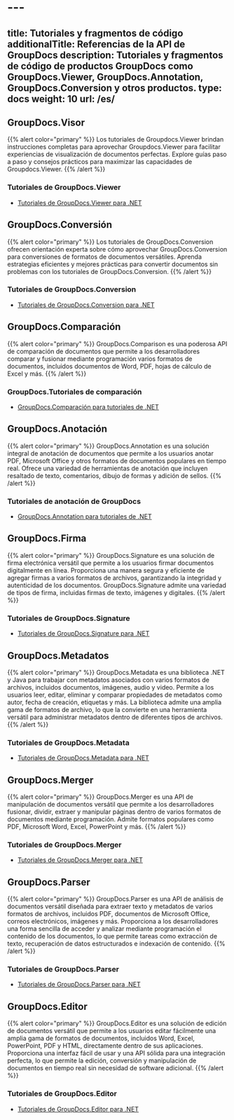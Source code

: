 # ---
title: Tutoriales y fragmentos de código
additionalTitle: Referencias de la API de GroupDocs
description: Tutoriales y fragmentos de código de productos GroupDocs como GroupDocs.Viewer, GroupDocs.Annotation, GroupDocs.Conversion y otros productos.
type: docs
weight: 10
url: /es/
---

## GroupDocs.Visor
{{% alert color="primary" %}}
Los tutoriales de Groupdocs.Viewer brindan instrucciones completas para aprovechar Groupdocs.Viewer para facilitar experiencias de visualización de documentos perfectas. Explore guías paso a paso y consejos prácticos para maximizar las capacidades de Groupdocs.Viewer.
{{% /alert %}}

### Tutoriales de GroupDocs.Viewer
- [Tutoriales de GroupDocs.Viewer para .NET](../viewer/es/net/)


## GroupDocs.Conversión
{{% alert color="primary" %}}
Los tutoriales de GroupDocs.Conversion ofrecen orientación experta sobre cómo aprovechar GroupDocs.Conversion para conversiones de formatos de documentos versátiles. Aprenda estrategias eficientes y mejores prácticas para convertir documentos sin problemas con los tutoriales de GroupDocs.Conversion.
{{% /alert %}}

### Tutoriales de GroupDocs.Conversion
- [Tutoriales de GroupDocs.Conversion para .NET](../conversion/es/net/)


## GroupDocs.Comparación
{{% alert color="primary" %}}
GroupDocs.Comparison es una poderosa API de comparación de documentos que permite a los desarrolladores comparar y fusionar mediante programación varios formatos de documentos, incluidos documentos de Word, PDF, hojas de cálculo de Excel y más.
{{% /alert %}}

### GroupDocs.Tutoriales de comparación
- [GroupDocs.Comparación para tutoriales de .NET](../comparison/es/net/)


## GroupDocs.Anotación
{{% alert color="primary" %}}
GroupDocs.Annotation es una solución integral de anotación de documentos que permite a los usuarios anotar PDF, Microsoft Office y otros formatos de documentos populares en tiempo real. Ofrece una variedad de herramientas de anotación que incluyen resaltado de texto, comentarios, dibujo de formas y adición de sellos.
{{% /alert %}}

### Tutoriales de anotación de GroupDocs
- [GroupDocs.Annotation para tutoriales de .NET](../annotation/es/net/)


## GroupDocs.Firma
{{% alert color="primary" %}}
GroupDocs.Signature es una solución de firma electrónica versátil que permite a los usuarios firmar documentos digitalmente en línea. Proporciona una manera segura y eficiente de agregar firmas a varios formatos de archivos, garantizando la integridad y autenticidad de los documentos. GroupDocs.Signature admite una variedad de tipos de firma, incluidas firmas de texto, imágenes y digitales.
{{% /alert %}}

### Tutoriales de GroupDocs.Signature
- [Tutoriales de GroupDocs.Signature para .NET](../signature/es/net/)


## GroupDocs.Metadatos
{{% alert color="primary" %}}
GroupDocs.Metadata es una biblioteca .NET y Java para trabajar con metadatos asociados con varios formatos de archivos, incluidos documentos, imágenes, audio y video. Permite a los usuarios leer, editar, eliminar y comparar propiedades de metadatos como autor, fecha de creación, etiquetas y más. La biblioteca admite una amplia gama de formatos de archivo, lo que la convierte en una herramienta versátil para administrar metadatos dentro de diferentes tipos de archivos.
{{% /alert %}}

### Tutoriales de GroupDocs.Metadata
- [Tutoriales de GroupDocs.Metadata para .NET](../metadata/es/net/)


## GroupDocs.Merger
{{% alert color="primary" %}}
GroupDocs.Merger es una API de manipulación de documentos versátil que permite a los desarrolladores fusionar, dividir, extraer y manipular páginas dentro de varios formatos de documentos mediante programación. Admite formatos populares como PDF, Microsoft Word, Excel, PowerPoint y más.
{{% /alert %}}

### Tutoriales de GroupDocs.Merger
- [Tutoriales de GroupDocs.Merger para .NET](../merger/es/net/)


## GroupDocs.Parser
{{% alert color="primary" %}}
GroupDocs.Parser es una API de análisis de documentos versátil diseñada para extraer texto y metadatos de varios formatos de archivos, incluidos PDF, documentos de Microsoft Office, correos electrónicos, imágenes y más. Proporciona a los desarrolladores una forma sencilla de acceder y analizar mediante programación el contenido de los documentos, lo que permite tareas como extracción de texto, recuperación de datos estructurados e indexación de contenido.
{{% /alert %}}

### Tutoriales de GroupDocs.Parser
- [Tutoriales de GroupDocs.Parser para .NET](../parser/es/net/)


## GroupDocs.Editor
{{% alert color="primary" %}}
GroupDocs.Editor es una solución de edición de documentos versátil que permite a los usuarios editar fácilmente una amplia gama de formatos de documentos, incluidos Word, Excel, PowerPoint, PDF y HTML, directamente dentro de sus aplicaciones. Proporciona una interfaz fácil de usar y una API sólida para una integración perfecta, lo que permite la edición, conversión y manipulación de documentos en tiempo real sin necesidad de software adicional.
{{% /alert %}}

### Tutoriales de GroupDocs.Editor
- [Tutoriales de GroupDocs.Editor para .NET](../editor/es/net/)